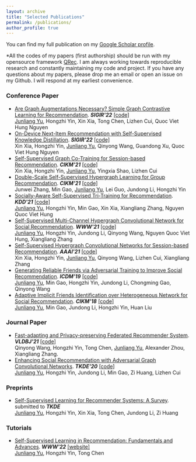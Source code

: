 ```yaml
---
layout: archive
title: "Selected Publications"
permalink: /publications/
author_profile: true
---
```


You can find my full publication on my [Google Scholar profile](https://scholar.google.com/citations?user=JGuWOUIAAAAJ&hl=EN&oi=ao).

\*All the codes of my papers (first authorship) should be run with my opensource framework [QRec](https://github.com/Coder-Yu/QRec). I am always working towards reproducible research and constantly maintaining my code and project. If you have any questions about my papers, please drop me an email or open an issue on my Github. I will respond at my earliest convenience.

<h3>Conference Paper</h3>

+ [Are Graph Augmentations Necessary? Simple Graph Contrastive Learning for Recommendation](https://arxiv.org/abs/2112.08679).  <i><b>SIGIR'22</b></i> [[code]](https://github.com/Coder-Yu/QRec/blob/master/model/ranking/SimGCL.py) <br>
<u>Junliang Yu</u>, Hongzhi Yin, Xin Xia, Tong Chen, Lizhen Cui, Quoc Viet Hung Nguyen
+ [	On-Device Next-Item Recommendation with Self-Supervised Knowledge Distillation]().  <i><b>SIGIR'22</b></i> [[code]]() <br>
Xin Xia, Hongzhi Yin, <u>Junliang Yu</u>, Qinyong Wang, Guandong Xu, Quoc Viet Hung Nguyen
+ [Self-Supervised Graph Co-Training for Session-based Recommendation](https://dl.acm.org/doi/abs/10.1145/3459637.3482388).  <i><b>CIKM'21</b></i> [[code]](https://github.com/xiaxin1998/COTREC) <br>
Xin Xia, Hongzhi Yin, <u>Junliang Yu</u>, Yingxia Shao, Lizhen Cui
+ [Double-Scale Self-Supervised Hypergraph Learning for Group Recommendation](https://dl.acm.org/doi/10.1145/3459637.3482426).  <i><b>CIKM'21</b></i> [[code]](https://github.com/0411tony/HHGR) <br>
Junwei Zhang, Min Gao, <u>Junliang Yu</u>, Lei Guo, Jundong Li, Hongzhi Yin
+ [Socially-Aware Self-Supervised Tri-Training for Recommendation](https://dl.acm.org/doi/10.1145/3447548.3467340).  <i><b>KDD'21</b></i> [[code]](https://github.com/Coder-Yu/QRec/blob/master/model/ranking/SEPT.py) <br>
<u>Junliang Yu</u>, Hongzhi Yin, Min Gao, Xin Xia, Xiangliang Zhang, Nguyen Quoc Viet Hung
+ [Self-Supervised Multi-Channel Hypergraph Convolutional Network for Social Recommendation](https://dl.acm.org/doi/abs/10.1145/3442381.3449844).  <i><b>WWW'21</b></i> [[code]](https://github.com/Coder-Yu/QRec/blob/master/model/ranking/MHCN.py) <br>
<u>Junliang Yu</u>, Hongzhi Yin, Jundong Li, Qinyong Wang, Nguyen Quoc Viet Hung, Xiangliang Zhang
+ [Self-Supervised Hypergraph Convolutional Networks for Session-based Recommendation](https://ojs.aaai.org/index.php/AAAI/article/view/16578).  <i><b>AAAI'21</b></i> [[code]](https://github.com/xiaxin1998/DHCN) <br>
Xin Xia, Hongzhi Yin, <u>Junliang Yu</u>, Qinyong Wang, Lizhen Cui, Xiangliang Zhang
+ [Generating Reliable Friends via Adversarial Training to Improve Social Recommendation](https://ieeexplore.ieee.org/document/8970896).  <i><b>ICDM'19</b></i> [[code]](https://github.com/Coder-Yu/QRec/blob/master/model/ranking/RSGAN.py) <br>
<u>Junliang Yu</u>, Min Gao, Hongzhi Yin, Jundong Li, Chongming Gao, Qinyong Wang
+ [Adaptive Implicit Friends Identification over Heterogeneous Network for Social Recommendation](https://dl.acm.org/doi/10.1145/3269206.3271725).  <i><b>CIKM'18</b></i> [[code]](https://github.com/Coder-Yu/QRec/blob/master/model/ranking/IF-BPR.py) <br>
<u>Junliang Yu</u>, Min Gao, Jundong Li, Hongzhi Yin, Huan Liu

<h3>Journal Paper</h3>

+ [Fast-adapting and Privacy-preserving Federated Recommender System](https://link.springer.com/article/10.1007/s00778-021-00700-6).  <i><b>VLDBJ'21</b></i> [[code]]()<br>
Qinyong Wang, Hongzhi Yin, Tong Chen, <u>Junliang Yu</u>, Alexander Zhou, Xiangliang Zhang. 
+ [Enhancing Social Recommendation with Adversarial Graph Convolutional Networks](https://ieeexplore.ieee.org/document/9239885).  <i><b>TKDE'20</b></i> [[code]](https://github.com/Coder-Yu/QRec/blob/master/model/ranking/ESRF.py) <br>
<u>Junliang Yu</u>, Hongzhi Yin, Jundong Li, Min Gao, Zi Huang, Lizhen Cui

<h3>Preprints</h3>

+ [Self-Supervised Learning for Recommender Systems: A Survey](http://arxiv.org/abs/2203.15876). submitted to <i><b>TKDE</b></i> <br>
<u>Junliang Yu</u>, Hongzhi Yin, Xin Xia, Tong Chen, Jundong Li, Zi Huang


<h3>Tutorials</h3>

+ [Self-Supervised Learning in Recommendation: Fundamentals and Advances]().  <i><b>WWW'22</b></i> [[website]](https://ssl-recsys.github.io/) <br>
<u>Junliang Yu</u>, Hongzhi Yin, Tong Chen
  

